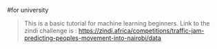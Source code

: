 #for university

> This is a basic tutorial for machine learning beginners.
> Link to the zindi challenge is : https://zindi.africa/competitions/traffic-jam-predicting-peoples-movement-into-nairobi/data
